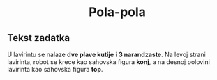 ﻿<h1 align ="center"> Pola-pola </h1>

## Tekst zadatka

<p>

U lavirintu se nalaze **dve plave kutije** i **3 narandzaste**. Na levoj strani lavirinta, robot se krece kao sahovska figura **konj**, a na desnoj polovini lavirinta kao sahovska figura **top**.

</p>
